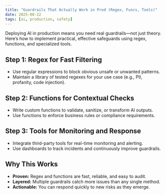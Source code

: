 ```yaml
---
title: "Guardrails That Actually Work in Prod (Regex, Funcs, Tools)"
date: 2025-08-22
tags: [ai, production, safety]
---
```


Deploying AI in production means you need real guardrails—not just theory. Here’s how to implement practical, effective safeguards using regex, functions, and specialized tools.

## Step 1: Regex for Fast Filtering
- Use regular expressions to block obvious unsafe or unwanted patterns.
- Maintain a library of tested regexes for your use case (e.g., PII, profanity, code injection).

## Step 2: Functions for Contextual Checks
- Write custom functions to validate, sanitize, or transform AI outputs.
- Use functions to enforce business rules or compliance requirements.

## Step 3: Tools for Monitoring and Response
- Integrate third-party tools for real-time monitoring and alerting.
- Use dashboards to track incidents and continuously improve guardrails.

## Why This Works
- **Proven:** Regex and functions are fast, reliable, and easy to audit.
- **Layered:** Multiple guardrails catch more issues than any single method.
- **Actionable:** You can respond quickly to new risks as they emerge.
